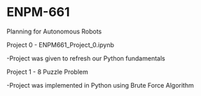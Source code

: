 # ENPM-661
Planning for Autonomous Robots

Project 0 - ENPM661_Project_0.ipynb

-Project was given to refresh our Python fundamentals

Project 1 - 8 Puzzle Problem

-Project was implemented in Python using Brute Force Algorithm
